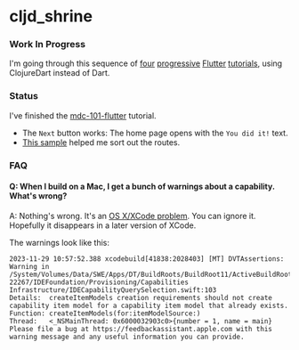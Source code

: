 # cljd_shrine

### Work In Progress

I'm going through this sequence of [four](
https://codelabs.developers.google.com/codelabs/mdc-101-flutter)  [progressive](https://codelabs.developers.google.com/codelabs/mdc-102-flutter) [Flutter](https://codelabs.developers.google.com/codelabs/mdc-103-flutter) [tutorials](https://codelabs.developers.google.com/codelabs/mdc-104-flutter), using ClojureDart instead of Dart.

### Status

I've finished the [mdc-101-flutter](https://codelabs.developers.google.com/codelabs/mdc-101-flutter) tutorial.

* The `Next` button works: The home page opens with the `You did it!` text.
* [This sample](https://github.com/Tensegritics/ClojureDart/tree/b56635cb8b7aca53bf6ee530ab03cf5bbd5e445e/samples/navigate_named_routes) helped me sort out the routes.

### FAQ

#### Q: When I build on a Mac, I get a bunch of warnings about a capability. What's wrong?

A: Nothing's wrong. It's an [OS X/XCode problem](https://developer.apple.com/forums/thread/737923). You can ignore it. Hopefully it disappears in a later version of XCode.

The warnings look like this:

```
2023-11-29 10:57:52.388 xcodebuild[41838:2028403] [MT] DVTAssertions: Warning in /System/Volumes/Data/SWE/Apps/DT/BuildRoots/BuildRoot11/ActiveBuildRoot/Library/Caches/com.apple.xbs/Sources/IDEFrameworks/IDEFrameworks-22267/IDEFoundation/Provisioning/Capabilities Infrastructure/IDECapabilityQuerySelection.swift:103
Details:  createItemModels creation requirements should not create capability item model for a capability item model that already exists.
Function: createItemModels(for:itemModelSource:)
Thread:   <_NSMainThread: 0x6000032903c0>{number = 1, name = main}
Please file a bug at https://feedbackassistant.apple.com with this warning message and any useful information you can provide.
```




